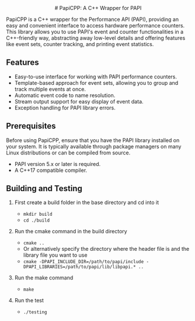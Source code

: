 <div align="center">
# PapiCPP: A C++ Wrapper for PAPI
</div>

PapiCPP is a C++ wrapper for the Performance API (PAPI), providing an easy and convenient interface to access hardware performance counters. This library allows you to use PAPI's event and counter functionalities in a C++-friendly way, abstracting away low-level details and offering features like event sets, counter tracking, and printing event statistics.

## Features
* Easy-to-use interface for working with PAPI performance counters.
* Template-based approach for event sets, allowing you to group and track multiple events at once.
* Automatic event code to name resolution.
* Stream output support for easy display of event data.
* Exception handling for PAPI library errors.

## Prerequisites
Before using PapiCPP, ensure that you have the PAPI library installed on your system. It is typically available through package managers on many Linux distributions or can be compiled from source.

* PAPI version 5.x or later is required.
* A C++17 compatible compiler.

## Building and Testing

1. First create a build folder in the base directory and cd into it
    * `mkdir build`
    * `cd ./build`

2. Run the cmake command in the build directory
    * `cmake ..`
    - Or alternatively specify the directory where the header file is and the library file you want to use
    * `cmake -DPAPI_INCLUDE_DIR=/path/to/papi/include -DPAPI_LIBRARIES=/path/to/papi/lib/libpapi.* ..`

3. Run the make command
    * `make`

4. Run the test
    * `./testing`

